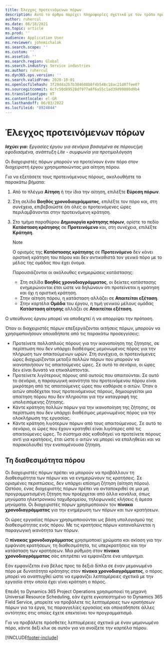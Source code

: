 ```yaml
---
title: Έλεγχος προτεινόμενων πόρων
description: Αυτό το άρθρο παρέχει πληροφορίες σχετικά με τον τρόπο πρότασης πόρων έργου.
author: ruhercul
ms.date: 08/18/2021
ms.topic: article
ms.prod: ''
audience: Application User
ms.reviewer: johnmichalak
ms.search.scope: ''
ms.custom: ''
ms.assetid: ''
ms.search.region: Global
ms.search.industry: Service industries
ms.author: ruhercul
ms.dyn365.ops.version: ''
ms.search.validFrom: 2020-10-01
ms.openlocfilehash: 3f20dda2b7b384608b8f4b548c18ac21d07fee07
ms.sourcegitcommit: 6cfc50d89528df977a8f6a55c1ad39d99800d9b4
ms.translationtype: HT
ms.contentlocale: el-GR
ms.lasthandoff: 06/03/2022
ms.locfileid: "8924844"
---
```

# <a name="review-proposed-resources"></a>Έλεγχος προτεινόμενων πόρων

_**Ισχύει για:** Εργασίες έργου για σενάρια βασισμένα σε πόρους/μη εφοδιασμένα, ανάπτυξη Lite - συμφωνία για προτιμολόγηση_

Οι διαχειριστές πόρων μπορούν να προτείνουν έναν πόρο στον διαχειριστή έργου χρησιμοποιώντας μια αίτηση πόρου.

Για να εξετάσετε τους προτεινόμενους πόρους, ακολουθήστε τα παρακάτω βήματα:

1. Από το πλέγμα **Αίτηση** ή την ίδια την αίτηση, επιλέξτε **Εύρεση πόρων**.
2. Στη σελίδα **Βοηθός χρονοδιαγράμματος**, επιλέξτε τον πόρο και, στη συνέχεια, επιβεβαιώστε ότι όλες οι προτεινόμενες ώρες περιλαμβάνονται στην προτεινόμενη κράτηση.
3. Στο τμήμα παραθύρου **Δημιουργία κράτησης πόρων**, ορίστε το πεδίο **Κατάσταση κράτησης** σε **Προτεινόμενο** και, στη συνέχεια, επιλέξτε **Κράτηση**.

    > [!NOTE]
    > Ο ορισμός της **Κατάστασης κράτησης** σε **Προτεινόμενο** δεν κάνει οριστική κράτηση του πόρου και δεν αντικαθιστά τον γενικό πόρο με το μέλος της ομάδας που έχει όνομα.

    Παρουσιάζονται οι ακόλουθες ενημερώσεις κατάστασης:

    - Στη σελίδα **Βοηθός χρονοδιαγράμματος**, οι δείκτες κατάστασης ενημερώνονται έτσι ώστε να δηλώνουν ότι προτείνεται η κράτηση και όχι η οριστική κράτηση.
    - Στην αίτηση πόρου, η κατάσταση αλλάζει σε **Απαιτείται εξέταση**.
    - Στην καρτέλα **Ομάδα** του έργου, η τιμή γενικού μέλους ομάδας **Κατάσταση αίτησης** αλλάζει σε **Απαιτείται εξέταση**.

Ο υπεύθυνος έργου μπορεί να αποδεχτεί ή να απορρίψει την πρόταση.

Όταν οι διαχειριστές πόρων επεξεργάζονται αιτήσεις πόρων, μπορούν να χρησιμοποιήσουν οποιαδήποτε από τις παρακάτω προσεγγίσεις:

- Προτείνετε πολλαπλούς πόρους για την ικανοποίηση της ζήτησης, σε περίπτωση που δεν υπάρχει διαθέσιμος μεμονωμένος πόρος για την πλήρωση των απαιτούμενων ωρών. Στη συνέχεια, οι προτεινόμενες ώρες διαχωρίζονται μεταξύ πολλών πόρων που μπορούν να ικανοποιήσουν τις απαιτούμενες ώρες. Σε αυτό το σενάριο, οι ώρες δεν είναι δυνατό να επικαλύπτονται.
- Προτείνετε λιγότερους πόρους από αυτούς που απαιτούνται. Σε αυτό το σενάριο, η παραγωγική ικανότητα του προτεινόμενου πόρου είναι μικρότερη από τις απαιτούμενες ώρες που καθόρισε ο αιτών. Όταν ο αιτών αποδέχεται τους προτεινόμενους πόρους, δημιουργείται μια απαίτηση πόρου που δεν πληρούται για την καταγραφή της υπολειπόμενης ζήτησης.
- Κάντε κράτηση πολλών πόρων για την ικανοποίηση της ζήτησης, σε περίπτωση που δεν υπάρχει διαθέσιμος μεμονωμένος πόρος για την ολοκλήρωση της εργασίας.
- Κάντε κράτηση λιγότερων πόρων από τους απαιτούμενους. Σε αυτό το σενάριο, οι ώρες που έχουν κρατηθεί είναι λιγότερες από τις απαιτούμενες ώρες. Το σύστημα σάς καθοδηγεί να προτείνετε πόρους αντί για κρατήσεις, έτσι ώστε ο αιτών να μπορεί να επαληθεύει και να παρακολουθεί την εναπομένουσα ζήτηση.

## <a name="resource-availability"></a>Τη διαθεσιμότητα πόρου

Οι διαχειριστές πόρων πρέπει να μπορούν να προβάλλουν τη διαθεσιμότητα των πόρων και να ενημερώνουν τις κρατήσεις. Σε ορισμένες περιπτώσεις, δεν υπάρχει επίσημη ζήτηση (αίτηση πόρου). Ωστόσο, ένας διαχειριστής πόρων πρέπει να ανταποκριθεί σε μια μη προγραμματισμένη ζήτηση που προέρχεται από άλλα κανάλια, όπως μηνύματα ηλεκτρονικού ταχυδρομείου, τηλεφωνικές κλήσεις ή άμεσα μηνύματα. Οι διαχειριστές πόρων χρησιμοποιούν τον **πίνακα χρονοδιαγράμματος** για την ενημέρωση των πόρων και των κρατήσεων.

Οι ώρες εργασίας πόρων χρησιμοποιούνται ως βάση υπολογισμού της διαθεσιμότητας ενός πόρου. Με τις κρατήσεις πόρων καταναλώνεται η παραγωγική ικανότητα των πόρων.

Ο **πίνακας χρονοδιαγράμματος** χρησιμοποιεί χρώματα και σκίαση για την εμφάνιση κρατήσεων, τη διαθεσιμότητα, τις υπερκρατήσεις και την κατάσταση των κρατήσεων. Μια ρύθμιση στον **πίνακα χρονοδιαγράμματος** σάς επιτρέπει να εμφανίζετε ένα υπόμνημα.

Εάν εμφανίζεται ένα βέλος προς τα δεξιά δίπλα σε έναν μεμονωμένο πόρο με δυνατότητα κράτησης στον **πίνακα χρονοδιαγράμματος**, ο πόρος μπορεί να αναπτυχθεί ώστε να εμφανίζει λεπτομέρειες σχετικά με την εργασία στην οποία έχει γίνει κράτηση ο πόρος.

Επειδή το Dynamics 365 Project Operations χρησιμοποιεί τη μηχανή Universal Resource Scheduling, εάν έχετε εγκατεστημένο το Dynamics 365 Field Service, μπορείτε να προβάλετε τις λεπτομέρειες των κρατήσεων πόρων για τα έργα, τις παραγγελίες εργασίας και οποιεσδήποτε άλλες οντότητες στις οποίες έχετε επεκτείνει τον προγραμματισμό.

Για να προβάλετε πρόσθετες λεπτομέρειες σχετικά με έναν μεμονωμένο πόρο, κάντε δεξί κλικ σε αυτόν για να ανοίξετε την καρτέλα πόρου.



[!INCLUDE[footer-include](../includes/footer-banner.md)]
